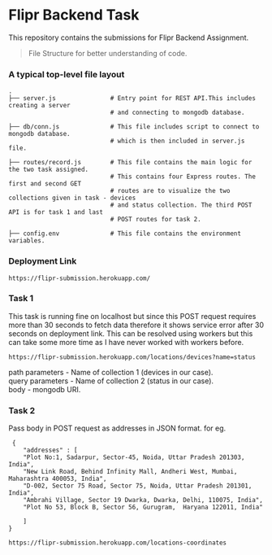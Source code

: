 # Flipr Backend Task
This repository contains the submissions for Flipr Backend Assignment.
> File Structure for better understanding of code.
### A typical top-level file layout

    .
    ├── server.js               # Entry point for REST API.This includes creating a server 
                                # and connecting to mongodb database.
    
    ├── db/conn.js              # This file includes script to connect to mongodb database.
                                # which is then included in server.js file.
                        
    ├── routes/record.js        # This file contains the main logic for the two task assigned.
                                # This contains four Express routes. The first and second GET 
                                # routes are to visualize the two collections given in task - devices
                                # and status collection. The third POST API is for task 1 and last 
                                # POST routes for task 2.
                               
    ├── config.env              # This file contains the environment variables.
    

### Deployment Link

    https://flipr-submission.herokuapp.com/
    
### Task 1
This task is running fine on localhost but since this POST request requires more than 30 seconds 
to fetch data therefore it shows service error after 30 seconds on deployment link. This can be 
resolved using workers but this can take some more time as I have never worked with workers before.

    https://flipr-submission.herokuapp.com/locations/devices?name=status

 path parameters - Name of collection 1 (devices in our case). <br />
 query parameters - Name of collection 2 (status in our case). <br />
 body - mongodb URI. <br />

### Task 2

Pass body in POST request as addresses in JSON format. for eg.
```
 {
    "addresses" : [
    "Plot No:1, Sadarpur, Sector-45, Noida, Uttar Pradesh 201303, India",
    "New Link Road, Behind Infinity Mall, Andheri West, Mumbai, Maharashtra 400053, India",
    "D-002, Sector 75 Road, Sector 75, Noida, Uttar Pradesh 201301, India",
    "Ambrahi Village, Sector 19 Dwarka, Dwarka, Delhi, 110075, India",
    "Plot No 53, Block B, Sector 56, Gurugram,  Haryana 122011, India"
    
    ]
}
```
    
    https://flipr-submission.herokuapp.com/locations-coordinates
    



